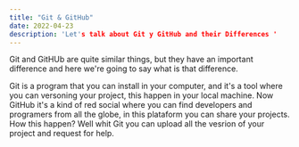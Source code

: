 ```yaml
---
title: "Git & GitHub"
date: 2022-04-23
description: 'Let's talk about Git y GitHub and their Differences '
---
```


Git and GitHUb are quite similar things, but they have an important difference and here we're going to say what is that difference.

Git is a program that you can install in your computer, and it's a tool where you can versoning your project, this happen in your local machine.
Now GitHub it's a kind of red social where you can find developers and programers from all the globe, in this plataform you can share your projects. How this happen? Well whit Git you can upload all the vesrion of your project and request for help.
